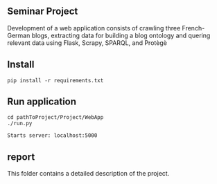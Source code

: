 ## Seminar Project

Development of a web application consists of crawling three French-German blogs, extracting data for building a blog ontology and quering relevant data using Flask, Scrapy, SPARQL, and Protègè

## Install

```
pip install -r requirements.txt
```

## Run application 

```
cd pathToProject/Project/WebApp 
./run.py

Starts server: localhost:5000
```

## report

This folder contains a detailed description of the project.
